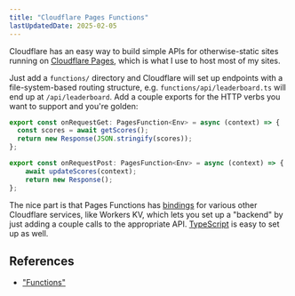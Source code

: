 ```yaml
---
title: "Cloudflare Pages Functions"
lastUpdatedDate: 2025-02-05
---
```


Cloudflare has an easy way to build simple APIs for otherwise-static sites running on [Cloudflare Pages](https://pages.cloudflare.com), which is what I use to host most of my sites.

Just add a `functions/` directory and Cloudflare will set up endpoints with a file-system-based routing structure, e.g. `functions/api/leaderboard.ts` will end up at `/api/leaderboard`.
Add a couple exports for the HTTP verbs you want to support and you're golden:

```typescript
export const onRequestGet: PagesFunction<Env> = async (context) => {
  const scores = await getScores();
  return new Response(JSON.stringify(scores));
};

export const onRequestPost: PagesFunction<Env> = async (context) => {
    await updateScores(context);
    return new Response();
};
```

The nice part is that Pages Functions has [bindings](https://developers.cloudflare.com/pages/functions/bindings/) for various other Cloudflare services, like Workers KV, which lets you set up a "backend" by just adding a couple calls to the appropriate API.
[TypeScript](https://developers.cloudflare.com/pages/functions/typescript/) is easy to set up as well.

## References

- ["Functions"](https://developers.cloudflare.com/pages/functions/)